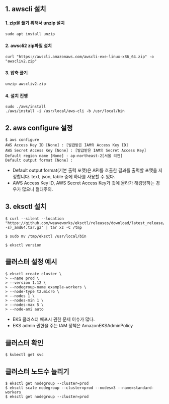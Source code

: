 ## 1. awscli 설치
#### 1. zip을 풀기 위해서 unzip 설치
```
sudo apt install unzip
```

#### 2. awscli2 zip파일 설치
```
curl "https://awscli.amazonaws.com/awscli-exe-linux-x86_64.zip" -o "awscliv2.zip"
```

#### 3. 압축 풀기
```
unzip awscliv2.zip
```

#### 4. 설치 진행
```
sudo ./aws/install
./aws/install -i /usr/local/aws-cli -b /usr/local/bin
```

## 2. aws configure 설정
```
$ aws configure
AWS Access Key ID [None] : [발급받은 IAM의 Access Key ID]
AWS Secret Access Key [None] : [발급받은 IAM의 Secret Access Key]
Default region name [None] : ap-northeast-2[서울 리전]
Default output format [None] : 
```

- Default output format(기본 출력 포맷)은 API를 호출한 결과를 출력할 포맷을 지정합니다. text, json, table 중에 하나를 사용할 수 있다.
- AWS Access Key ID, AWS Secret Access Key가 깃에 올라가 해킹당하는 경우가 많으니 절대주의.

## 3. eksctl 설치
```
$ curl --silent --location "https://github.com/weaveworks/eksctl/releases/download/latest_release/eksctl_$(uname -s)_amd64.tar.gz" | tar xz -C /tmp
```
```
$ sudo mv /tmp/eksctl /usr/local/bin
```
```
$ eksctl version
```

## 클러스터 설정 예시
```
$ eksctl create cluster \
> --name prod \
> --version 1.12 \
> --nodegroup-name example-workers \
> --node-type t2.micro \
> --nodes 1 \
> --nodes-min 1 \
> --nodes-max 5 \
> --node-ami auto
```

- EKS 클러스터 배포시 권한 문제 이슈가 많다. 
- EKS admin 권한을 주는 IAM 정책은 AmazonEKSAdminPolicy

## 클러스터 확인
```
$ kubectl get svc
```

## 클러스터 노드수 늘리기
```
$ eksctl get nodegroup --cluster=prod
$ eksctl scale nodegroup --cluster=prod --nodes=3 --name=standard-workers
$ eksctl get nodegroup --cluster=prod
```

